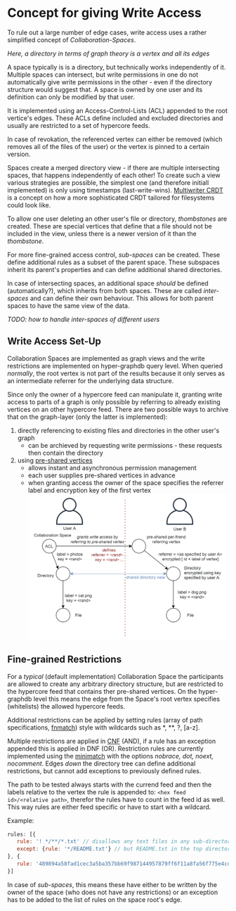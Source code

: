 # Concept for giving Write Access

To rule out a large number of edge cases, write access uses a rather simplified concept of *Collaboration-Spaces*.

*Here, a directory in terms of graph theory is a vertex and all its edges*

A space typically is is a directory, but technically works independently of it.
Multiple spaces can intersect, but write permissions in one do not automatically give write permissions in the other - even if the directory structure would suggest that.
A space is owned by one user and its definition can only be modified by that user.

It is implemented using an Access-Control-Lists (ACL) appended to the root vertice's edges.
These ACLs define included and excluded directories and usually are restricted to a set of hypercore feeds.

In case of revokation, the referenced vertex can either be removed (which removes all of the files of the user) or the vertex is pinned to a certain version.

Spaces create a merged directory view - if there are multiple intersecting spaces, that happens independently of each other!
To create such a view various strategies are possible, the simplest one (and therefore initiall implemented) is only using timestamps (last-write-wins).
[Multiwriter CRDT](https://github.com/fsteff/certacrypt/blob/master/docs/crdt.md) is a concept on how a more sophisticated CRDT tailored for filesystems could look like.

To allow one user deleting an other user's file or directory, *thombstones* are created. These are special vertices that define that a file should not be included in the view, unless there is a newer version of it than the *thombstone*.

For more fine-grained access control, *sub-spaces* can be created. These define additional rules as a subset of the parent space. These subspaces inherit its parent's properties and can define additional shared directories.

In case of intersecting spaces, an additional space *should* be defined (automatically?), which inherits from both spaces. These are called *inter-spaces* and can define their own behaviour. This allows for both parent spaces to have the same view of the data.

*TODO: how to handle inter-spaces of different users*

## Write Access Set-Up

Collaboration Spaces are implemented as graph views and the write restrictions are implemented on hyper-graphdb query level. When queried *normally*, the root vertex is not part of the results because it only serves as an intermediate referrer for the underlying data structure.

Since only the owner of a hypercore feed can manipulate it, granting write access to parts of a graph is only possible by referring to already existing vertices on an other hypercore feed.
There are two possible ways to archive that on the graph-layer (only the latter is implemented):

1. directly referencing to existing files and directories in the other user's graph
   - can be archieved by requesting write permissions - these requests then contain the directory
2. using [pre-shared vertices](./preshared-vertices.md)
    - allows instant and asynchronous permission management
    - each user supplies pre-shared vertices in advance
    - when granting access the owner of the space specifies the referrer label and encryption key of the first vertex
    ![preshared-node drawing](https://raw.githubusercontent.com/fsteff/certacrypt/master/docs/writeaccess-preshared-node.png)

## Fine-grained Restrictions

For a *typical* (default implementation) Collaboration Space the participants are allowed to create any arbitrary directory structure, but are restricted to the hypercore feed that contains ther pre-shared vertices.
On the hyper-graphdb level this means the edge from the Space's root vertex specifies (whitelists) the allowed hypercore feeds. 

Additional restrictions can be applied by setting rules (array of path specifications, [fnmatch](https://www.man7.org/linux/man-pages/man3/fnmatch.3.html)) style with wildcards such as *, **, ?, [a-z].

Multiple restrictions are applied in [CNF](https://en.wikipedia.org/wiki/Conjunctive_normal_form) (AND), if a rule has an exception appended this is applied in DNF (OR).
Restriction rules are currently implemented using the [minimatch](https://www.npmjs.com/package/minimatch) with the options *nobrace, dot, noext, nocomment*.
Edges *down* the directory tree can define additional restrictions, but cannot add exceptions to previously defined rules.

The path to be tested always starts with the currend feed and then the labels relative to the vertex the rule is appended to:  `<hex feed id>/<relative path>`, therefor the rules have to count in the feed id as well. This way rules are either feed specific or have to start with a wildcard.

Example:
```JavaScript
rules: [{
   rule: '! */**/*.txt' // disallows any text files in any sub-directory and any feed
   except: {rule: '*/README.txt'} // but README.txt in the top directory is allowed
}, {
   rule: '489894a58fad1cec3a5ba357bb69f987144957879ff6f11a8fa56f775e4cdc8d/**/*' // restricts to this exact feed id
}]
```

In case of *sub-spaces*, this means these have either to be written by the owner of the space (who does not have any restrictions) or an exception has to be added to the list of rules on the space root's edge.
